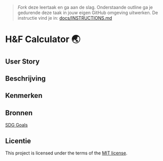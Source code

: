 > _Fork_ deze leertaak en ga aan de slag. 
Onderstaande outline ga je gedurende deze taak in jouw eigen GitHub omgeving uitwerken. 
De instructie vind je in: [docs/INSTRUCTIONS.md](docs/INSTRUCTIONS.md)

# H&F Calculator 🌏
<!-- Geef je project een titel en schrijf in één zin wat het is -->

## User Story
<!-- Schrijf de user story waar je aan hebt gewerkt  -->

## Beschrijving
<!-- In de Beschrijving staat hoe je project er uit ziet, hoe het werkt en wat je er mee kan. -->
<!-- Voeg een mooie poster visual toe 📸 -->
<!-- Voeg een link toe naar Github Pages 🌐-->

## Kenmerken
<!-- Bij Kenmerken staat welke technieken zijn gebruikt en hoe. Wat is de HTML structuur? Wat zijn de belangrijkste dingen in CSS? Wat is er met JS gedaan en hoe? -->

## Bronnen

[SDG Goals](https://sdgs.un.org/goals)

## Licentie

This project is licensed under the terms of the [MIT license](./LICENSE).

